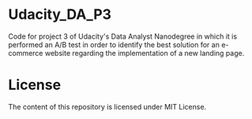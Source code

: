 # Udacity_DA_P3
Code for project 3 of Udacity's Data Analyst Nanodegree in which it is performed an A/B test in order to identify the best solution for an e-commerce website regarding the implementation of a new landing page.

# License
The content of this repository is licensed under MIT License.
